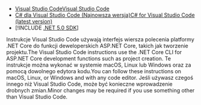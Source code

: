 * [<span data-ttu-id="2b6f3-101">Visual Studio Code</span><span class="sxs-lookup"><span data-stu-id="2b6f3-101">Visual Studio Code</span></span>](https://code.visualstudio.com/download)
* [<span data-ttu-id="2b6f3-102">C# dla Visual Studio Code (Najnowsza wersja)</span><span class="sxs-lookup"><span data-stu-id="2b6f3-102">C# for Visual Studio Code (latest version)</span></span>](https://marketplace.visualstudio.com/items?itemName=ms-dotnettools.csharp)
* [!INCLUDE [.NET 5.0 SDK](~/includes/5.0-SDK.md)]

<span data-ttu-id="2b6f3-103">Instrukcje Visual Studio Code używają interfejs wiersza polecenia platformy .NET Core do funkcji deweloperskich ASP.NET Core, takich jak tworzenie projektu.</span><span class="sxs-lookup"><span data-stu-id="2b6f3-103">The Visual Studio Code instructions use the .NET Core CLI for ASP.NET Core development functions such as project creation.</span></span> <span data-ttu-id="2b6f3-104">Te instrukcje można wykonać w systemie macOS, Linux lub Windows oraz za pomocą dowolnego edytora kodu.</span><span class="sxs-lookup"><span data-stu-id="2b6f3-104">You can follow these instructions on macOS, Linux, or Windows and with any code editor.</span></span> <span data-ttu-id="2b6f3-105">Jeśli używasz czegoś innego niż Visual Studio Code, może być konieczne wprowadzenie drobnych zmian.</span><span class="sxs-lookup"><span data-stu-id="2b6f3-105">Minor changes may be required if you use something other than Visual Studio Code.</span></span>
